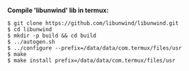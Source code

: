 **Compile 'libunwind' lib in termux:**

```
$ git clone https://github.com/libunwind/libunwind.git
$ cd libunwind
$ mkdir -p build && cd build
$ ../autogen.sh
$ ../configure --prefix=/data/data/com.termux/files/usr
$ make
$ make install prefix=/data/data/com.termux/files/usr
```
